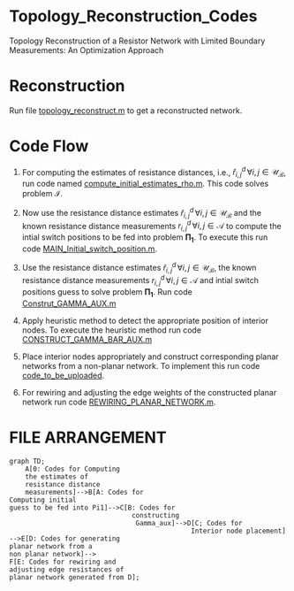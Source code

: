 
# Topology_Reconstruction_Codes
Topology Reconstruction of a Resistor Network with Limited Boundary Measurements: An Optimization Approach <br>
# Reconstruction
Run file [topology_reconstruct.m]() to get a reconstructed network.
# Code Flow
1. For computing the estimates of resistance distances, i.e., $\hat{r}^d_{i,j}\,\forall i,j \in \mathcal{U_B}$, run code named [compute_initial_estimates_rho.m](https://github.com/ShivanB/Topology_Reconstruction_Codes/blob/main/0_Resistance_Distance_Estimates/compute_intial_estimates_rho.m). This code solves problem $\mathcal{I}$.

2. Now use the resistance distance estimates $\hat{r}^d_{i,j}\,\forall i,j \in \mathcal{U_B}$ and the known resistance distance measurements $r^d_{i,j}\,\forall i,j \in \mathcal{A}$ to compute the intial switch positions to be fed into problem $\mathbf{\Pi_1}$. To execute this run code [MAIN_Initial_switch_position.m](https://github.com/ShivanB/Topology_Reconstruction_Codes/blob/main/A_INITIAL_GUESS_COMPUTE_FOR_GAMMA_AUX/MAIN_Initial_switch_position.m).

3. Use the resistance distance estimates $\hat{r}^d_{i,j}\,\forall i,j \in \mathcal{U_B}$, the known resistance distance measurements $r^d_{i,j}\,\forall i,j \in \mathcal{A}$ and intial switch positions guess to solve problem $\mathbf{\Pi_1}$. Run code [Construt_GAMMA_AUX.m](https://github.com/ShivanB/Topology_Reconstruction_Codes/blob/main/B_CONSTRUCTING_GAMMA_AUX/REFORMULATED_CODE_FINAL_best/Construt_GAMMA_AUX.m)

3. Apply heuristic method to detect the appropriate position of interior nodes. To execute the heuristic method run code [CONSTRUCT_GAMMA_BAR_AUX.m](https://github.com/ShivanB/Topology_Reconstruction_Codes/blob/main/C_INTERIOR_NODES_HEURISTICS/CONSTRUCT_GAMMA_BAR_AUX.m)

4. Place interior nodes appropriately and construct corresponding planar networks from a non-planar network. To implement this run code [code_to_be_uploaded]().

5. For rewiring and adjusting the edge weights of the constructed planar network run code [REWIRING_PLANAR_NETWORK.m](https://github.com/ShivanB/Topology_Reconstruction_Codes/blob/main/E_REWIRING_AFTER_PLANAR_NETWORK_CONSTRUCTION/REWIRING_PLANAR_NETWORK.m).

# FILE ARRANGEMENT
```mermaid
graph TD;
    A[0: Codes for Computing
    the estimates of
    resistance distance
    measurements]-->B[A: Codes for 
Computing initial 
guess to be fed into Pi1]-->C[B: Codes for 
                               constructing
                                Gamma_aux]-->D[C; Codes for 
                                              Interior node placement]
-->E[D: Codes for generating 
planar network from a 
non planar network]-->
F[E: Codes for rewiring and 
adjusting edge resistances of 
planar network generated from D];

